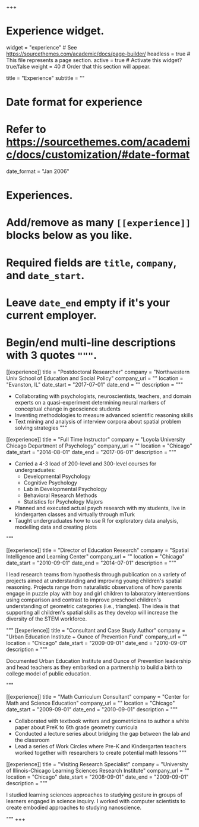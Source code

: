 +++
# Experience widget.
widget = "experience"  # See https://sourcethemes.com/academic/docs/page-builder/
headless = true  # This file represents a page section.
active = true  # Activate this widget? true/false
weight = 40  # Order that this section will appear.

title = "Experience"
subtitle = ""

# Date format for experience
#   Refer to https://sourcethemes.com/academic/docs/customization/#date-format
date_format = "Jan 2006"

# Experiences.
#   Add/remove as many `[[experience]]` blocks below as you like.
#   Required fields are `title`, `company`, and `date_start`.
#   Leave `date_end` empty if it's your current employer.
#   Begin/end multi-line descriptions with 3 quotes `"""`.
[[experience]]
  title = "Postdoctoral Researcher"
  company = "Northwestern Univ School of Education and Social Policy"
  company_url = ""
  location = "Evanston, IL"
  date_start = "2017-07-01"
  date_end = ""
  description = """
  
   * Collaborating with psychologists, neuroscientists, teachers, and domain experts on a quasi-experiment determining neural markers of conceptual change in geoscience students
   * Inventing methodologies to measure advanced scientific reasoning skills
  * Text mining and analysis of interview corpora about spatial problem solving strategies
  """

[[experience]]
  title = "Full Time Instructor"
  company = "Loyola University Chicago Department of Psychology"
  company_url = ""
  location = "Chicago"
  date_start = "2014-08-01"
  date_end = "2017-06-01"
  description = """

 * Carried a 4-3 load of 200-level and 300-level courses for undergraduates: 
      * Developmental Psychology
      * Cognitive Psychology
      * Lab in Developmental Psychology
      * Behavioral Research Methods
      * Statistics for Psychology Majors
  * Planned and executed actual psych research with my students, live in kindergarten classes and virtually through mTurk
  * Taught undergraduates how to use R for exploratory data analysis, modelling data and creating plots
  
  """

[[experience]]
  title = "Director of Education Research"
  company = "Spatial Intelligence and Learning Center"
  company_url = ""
  location = "Chicago"
  date_start = "2010-09-01"
  date_end = "2014-07-01"
  description = """
  
  I lead research teams from hypothesis through publication on a variety of projects aimed at understanding and improving young children's spatial reasoning. Projects range from naturalistic observations of how parents engage in puzzle play with boy and girl children to laboratory interventions using comparison and contrast to improve preschool children's understanding of geometric categories (i.e., triangles). The idea is that supporting all children's spatial skills as they develop will increase the diversity of the STEM workforce.

  
  """
   [[experience]]
  title = "Consultant and Case Study Author"
  company = "Urban Education Institute + Ounce of Prevention Fund"
  company_url = ""
  location = "Chicago"
  date_start = "2009-09-01"
  date_end = "2010-09-01"
  description = """
  
  Documented Urban Education Institute and Ounce of Prevention leadership and head teachers as they embarked on a partnership to build a birth to college model of public education.
  
  """
  
  [[experience]]
  title = "Math Curriculum Consultant"
  company = "Center for Math and Science Education"
  company_url = ""
  location = "Chicago"
  date_start = "2009-09-01"
  date_end = "2010-09-01"
  description = """
  
  * Collaborated with textbook writers and geometricians to author a white paper about PreK to 6th grade geometry curricula
  * Conducted a lecture series about bridging the gap between the lab and the classroom 
  * Lead a series of Work Circles where Pre-K and Kindergarten teachers worked together with researchers to create potential math lessons 
  """
  
  [[experience]]
  title = "Visiting Research Specialist"
  company = "University of Illinois-Chicago Learning Sciences Research Institute"
  company_url = ""
  location = "Chicago"
  date_start = "2008-09-01"
  date_end = "2009-09-01"
  description = """
  
  I studied learning sciences approaches to studying gesture in groups of learners engaged in science inquiry. I worked with computer scientists to create embodied approaches to studying nanoscience.
  
  """
+++
